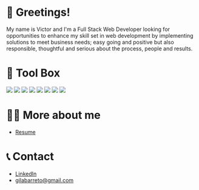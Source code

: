 # :vulcan_salute: Greetings!

My name is Victor and I'm a Full Stack Web Developer looking for opportunities to enhance my skill set in web development by implementing solutions to meet business needs; easy going and positive but also responsible, thoughtful and serious about the process, people and results.

# :toolbox: Tool Box
![](https://img.shields.io/badge/Tools-HTML-blue?style=flat-square&logo=html5&logoColor=white)
![](https://img.shields.io/badge/Tools-CSS-blue?style=flat-square&logo=css3&logoColor=white)
![](https://img.shields.io/badge/Code-Javascript-blue?style=flat-square&logo=javascript&logoColor=white)
![](https://img.shields.io/badge/Tools-Node.JS-blue?style=flat-square&logo=nodedotjs&logoColor=white)
![](https://img.shields.io/badge/Tools-Express-blue?style=flat-square&logo=express&logoColor=white)
![](https://img.shields.io/badge/Tools-PostgreSQL-blue?style=flat-square&logo=postgreSQL&logoColor=white)
![](https://img.shields.io/badge/Code-React-blue?style=flat-square&logo=react&logoColor=white)
![](https://img.shields.io/badge/Code-Ruby-blue?style=flat-square&logo=ruby&logoColor=white)

# :technologist: More about me

- [Resume](https://gilabarreto.github.io/resume/ "Resume")

# :telephone_receiver: Contact 

- [LinkedIn](https://www.linkedin.com/in/victorgb/ "LinkedIn")
- [gilabarreto@gmail.com](mailto:rohitjain19060@gmail.com?subject=Hi "Hi!")


